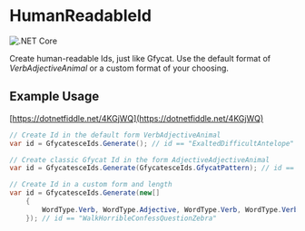 # HumanReadableId    

![.NET Core](https://github.com/GFoley83/HumanReadableId/workflows/.NET%20Core/badge.svg?branch=master)

Create human-readable Ids, just like Gfycat. Use the default format of _VerbAdjectiveAnimal_ or a custom format of your choosing.

## Example Usage

[https://dotnetfiddle.net/4KGjWQ](https://dotnetfiddle.net/4KGjWQ)

```csharp
// Create Id in the default form VerbAdjectiveAnimal
var id = GfycatesceIds.Generate(); // id == "ExaltedDifficultAntelope"

// Create classic Gfycat Id in the form AdjectiveAdjectiveAnimal
var id = GfycatesceIds.Generate(GfycatesceIds.GfycatPattern); // id == "CalmFriendlyLion"

// Create Id in a custom form and length
var id = GfycatesceIds.Generate(new[]
    {
        WordType.Verb, WordType.Adjective, WordType.Verb, WordType.Verb, WordType.Animal
    }); // id == "WalkHorribleConfessQuestionZebra"
```